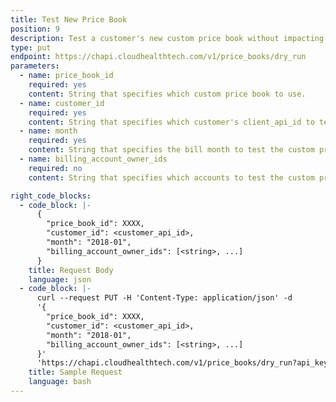 ```yaml
---
title: Test New Price Book
position: 9
description: Test a customer's new custom price book without impacting the customer's CloudHealth environment. The test results are emailed to the email address specified in the partner CloudHealth account profile. See [Understand Price Book Test Results](#price-book_understand-price-book-test-results).
type: put
endpoint: https://chapi.cloudhealthtech.com/v1/price_books/dry_run
parameters:
  - name: price_book_id
    required: yes
    content: String that specifies which custom price book to use.
  - name: customer_id
    required: yes
    content: String that specifies which customer's client_api_id to test the custom price book on.
  - name: month
    required: yes
    content: String that specifies the bill month to test the custom price book on.
  - name: billing_account_owner_ids
    required: no
    content: String that specifies which accounts to test the custom price book on. If no billing accounts are specified, all accounts are tested.

right_code_blocks:
  - code_block: |-
      {
        "price_book_id": XXXX,
        "customer_id": <customer_api_id>,
        "month": "2018-01",
        "billing_account_owner_ids": [<string>, ...]
      }
    title: Request Body
    language: json
  - code_block: |-
      curl --request PUT -H 'Content-Type: application/json' -d
      '{
        "price_book_id": XXXX,
        "customer_id": <customer_api_id>,
        "month": "2018-01",
        "billing_account_owner_ids": [<string>, ...]
      }'
      'https://chapi.cloudhealthtech.com/v1/price_books/dry_run?api_key=<your_api_key>'
    title: Sample Request
    language: bash
---
```

